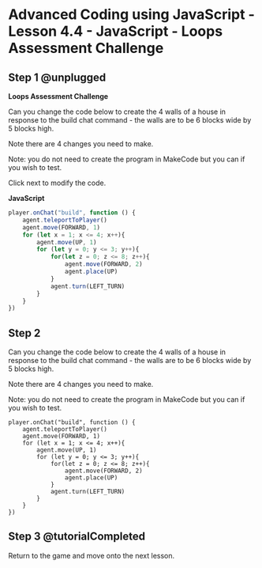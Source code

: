 # Advanced Coding using JavaScript - Lesson 4.4 - JavaScript - Loops Assessment Challenge

## Step 1 @unplugged
**Loops Assessment Challenge**

Can you change the code below to create the 4 walls of a house in response to the build chat command - the walls are to be 6 blocks wide by 5 blocks high.

Note there are 4 changes you need to make.

Note: you do not need to create the program in MakeCode but you can if you wish to test.

Click next to modify the code.

**JavaScript**
```javascript 
player.onChat("build", function () {
    agent.teleportToPlayer()
    agent.move(FORWARD, 1)
    for (let x = 1; x <= 4; x++){
        agent.move(UP, 1)
        for (let y = 0; y <= 3; y++){
            for(let z = 0; z <= 8; z++){
                agent.move(FORWARD, 2)
                agent.place(UP)
            }
            agent.turn(LEFT_TURN)
        }
    }  
})
```
## Step 2 
Can you change the code below to create the 4 walls of a house in response to the build chat command - the walls are to be 6 blocks wide by 5 blocks high.

Note there are 4 changes you need to make.

Note: you do not need to create the program in MakeCode but you can if you wish to test.

```template
player.onChat("build", function () {
    agent.teleportToPlayer()
    agent.move(FORWARD, 1)
    for (let x = 1; x <= 4; x++){
        agent.move(UP, 1)
        for (let y = 0; y <= 3; y++){
            for(let z = 0; z <= 8; z++){
                agent.move(FORWARD, 2)
                agent.place(UP)
            }
            agent.turn(LEFT_TURN)
        }
    }  
})
```

## Step 3 @tutorialCompleted
Return to the game and move onto the next lesson.